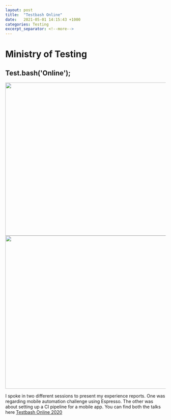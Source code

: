 ```yaml
---
layout: post
title:  "Testbash Online"
date:   2021-05-01 14:15:43 +1000
categories: Testing
excerpt_separator: <!--more-->
---
```


# Ministry of Testing

## Test.bash('Online');

<img src="https://embed-ssl.wistia.com/deliveries/b0e3d79c2481239644c9b5586372f560.jpg?image_crop_resized=680x480" width="680" height="480">

<!--more-->

<img src="https://embed-ssl.wistia.com/deliveries/e9b65c25202dc645128d4ec0a29cd62e.jpg?image_crop_resized=680x480" width="680" height="480">


I spoke in two different sessions to present my experience reports. One was regarding mobile automation challenge using Espresso. The other was about setting up a CI pipeline for a mobile app. You can find both the talks here [Testbash Online 2020](https://www.ministryoftesting.com/dojo/series/test-bash-online-2020)